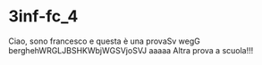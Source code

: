 # 3inf-fc_4
Ciao, sono francesco e questa è una provaSv wegG berghehWRGLJBSHKWbjWGSVjoSVJ aaaaa 
Altra prova a scuola!!!
